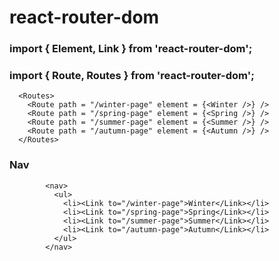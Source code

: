 # react-router-dom

### import { Element, Link } from 'react-router-dom';
### import { Route, Routes } from 'react-router-dom';

      <Routes>
        <Route path = "/winter-page" element = {<Winter />} />
        <Route path = "/spring-page" element = {<Spring />} />
        <Route path = "/summer-page" element = {<Summer />} />
        <Route path = "/autumn-page" element = {<Autumn />} />
      </Routes>

### Nav

            <nav>
              <ul>
                <li><Link to="/winter-page">Winter</Link></li>
                <li><Link to="/spring-page">Spring</Link></li>
                <li><Link to="/summer-page">Summer</Link></li>
                <li><Link to="/autumn-page">Autumn</Link></li>
              </ul>
            </nav>